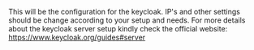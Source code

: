 This will be the configuration for the keycloak. 
IP's and other settings should be change according to your setup and needs.
For more details about the keycloak server setup kindly check the official website: https://www.keycloak.org/guides#server
